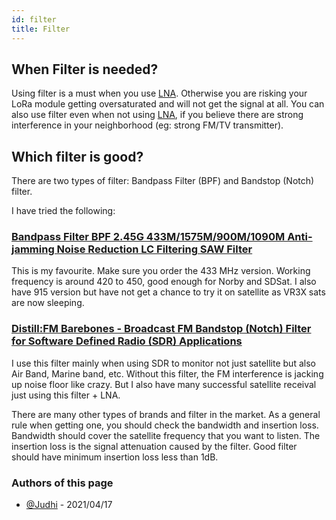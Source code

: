```yaml
---
id: filter
title: Filter
---
```


## When Filter is needed?

Using filter is a must when you use [LNA](LNA). Otherwise you are risking your LoRa module getting oversaturated and will not get the signal at all. 
You can also use filter even when not using [LNA](LNA), if you believe there are strong interference in your neighborhood (eg: strong FM/TV transmitter).
  
## Which filter is good?
There are two types of filter: Bandpass Filter (BPF) and Bandstop (Notch) filter.

I have tried the following:

### [Bandpass Filter BPF 2.45G 433M/1575M/900M/1090M Anti-jamming Noise Reduction LC Filtering SAW Filter](https://www.banggood.com/Bandpass-Filter-BPF-2_45G-433M1575M900M1090M-Anti-jamming-Noise-Reduction-LC-Filtering-SAW-Filter-p-1500155.html)
This is my favourite. Make sure you order the 433 MHz version. Working frequency is around 420 to 450, good enough for Norby and SDSat. I also have 915 version but have not get a chance to try it on satellite as VR3X sats are now sleeping.

### [Distill:FM Barebones - Broadcast FM Bandstop (Notch) Filter for Software Defined Radio (SDR) Applications](https://www.amazon.com/gp/product/B076D354LW/ref=ppx_yo_dt_b_asin_title_o00_s00?ie=UTF8&psc=1)
I use this filter mainly when using SDR to monitor not just satellite but also Air Band, Marine band, etc. Without this filter, the FM interference is jacking up noise floor like crazy. But I also have many successful satellite receival just using this filter + LNA.

There are many other types of brands and filter in the market. As a general rule when getting one, you should check the bandwidth and insertion loss. Bandwidth should cover the satellite frequency that you want to listen. The insertion loss is the signal attenuation caused by the filter. Good filter should have minimum insertion loss less than 1dB.

### Authors of this page
- [@Judhi](https://github.com/judhi) - 2021/04/17
